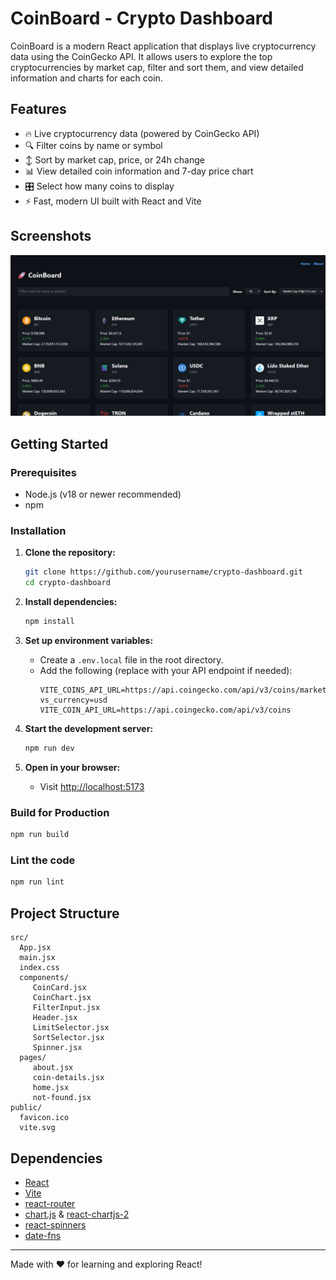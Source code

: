 # CoinBoard - Crypto Dashboard

CoinBoard is a modern React application that displays live cryptocurrency data using the CoinGecko API. It allows users to explore the top cryptocurrencies by market cap, filter and sort them, and view detailed information and charts for each coin.

## Features

- 🔥 Live cryptocurrency data (powered by CoinGecko API)
- 🔍 Filter coins by name or symbol
- ↕️ Sort by market cap, price, or 24h change
- 📊 View detailed coin information and 7-day price chart
- 🎛️ Select how many coins to display
- ⚡ Fast, modern UI built with React and Vite

## Screenshots

![CoinBoard Screenshot](public/coinboard_screenshot.png)

## Getting Started

### Prerequisites

- Node.js (v18 or newer recommended)
- npm

### Installation

1. **Clone the repository:**

   ```sh
   git clone https://github.com/yourusername/crypto-dashboard.git
   cd crypto-dashboard
   ```

2. **Install dependencies:**

   ```sh
   npm install
   ```

3. **Set up environment variables:**

   - Create a `.env.local` file in the root directory.
   - Add the following (replace with your API endpoint if needed):
     ```
     VITE_COINS_API_URL=https://api.coingecko.com/api/v3/coins/markets?vs_currency=usd
     VITE_COIN_API_URL=https://api.coingecko.com/api/v3/coins
     ```

4. **Start the development server:**

   ```sh
   npm run dev
   ```

5. **Open in your browser:**
   - Visit [http://localhost:5173](http://localhost:5173)

### Build for Production

```sh
npm run build
```

### Lint the code

```sh
npm run lint
```

## Project Structure

```
src/
  App.jsx
  main.jsx
  index.css
  components/
	 CoinCard.jsx
	 CoinChart.jsx
	 FilterInput.jsx
	 Header.jsx
	 LimitSelector.jsx
	 SortSelector.jsx
	 Spinner.jsx
  pages/
	 about.jsx
	 coin-details.jsx
	 home.jsx
	 not-found.jsx
public/
  favicon.ico
  vite.svg
```

## Dependencies

- [React](https://react.dev/)
- [Vite](https://vitejs.dev/)
- [react-router](https://reactrouter.com/)
- [chart.js](https://www.chartjs.org/) & [react-chartjs-2](https://react-chartjs-2.js.org/)
- [react-spinners](https://www.davidhu.io/react-spinners/)
- [date-fns](https://date-fns.org/)

---

Made with ❤️ for learning and exploring React!
